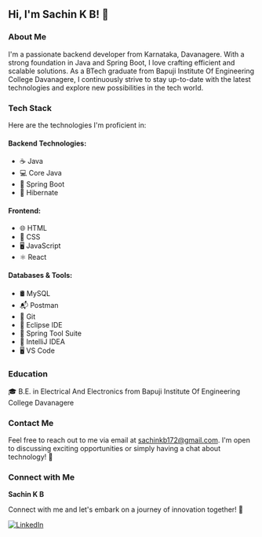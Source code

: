 ## Hi, I'm Sachin K B! 👋

### About Me
I'm a passionate backend developer from Karnataka, Davanagere. With a strong foundation in Java and Spring Boot, I love crafting efficient and scalable solutions. As a BTech graduate from Bapuji Institute Of Engineering College Davanagere, I continuously strive to stay up-to-date with the latest technologies and explore new possibilities in the tech world.

### Tech Stack
Here are the technologies I'm proficient in:

#### Backend Technologies:
- ☕ Java
- 💻 Core Java
- 🌱 Spring Boot
- 🌿 Hibernate

#### Frontend:
- 🌐 HTML
- 🎨 CSS
- 🖥️ JavaScript
- ⚛️ React

#### Databases & Tools:
- 🛢️ MySQL
- 📬 Postman
- 🐙 Git
- 🌌 Eclipse IDE
- 💼 Spring Tool Suite
- 🧩 IntelliJ IDEA
- 🖥️ VS Code

### Education

🎓 B.E. in Electrical And Electronics from Bapuji Institute Of Engineering College Davanagere

### Contact Me

Feel free to reach out to me via email at [sachinkb172@gmail.com](mailto:sachinkb172@gmail.com). I'm open to discussing exciting opportunities or simply having a chat about technology! 📩

### Connect with Me
**Sachin K B**

Connect with me and let's embark on a journey of innovation together! 🚀

[![LinkedIn](https://img.shields.io/badge/LinkedIn-blue?style=flat-square&logo=linkedin&logoColor=white&link=https://www.linkedin.com/in/sachinkb452000)](https://www.linkedin.com/in/sachinkb452000)
